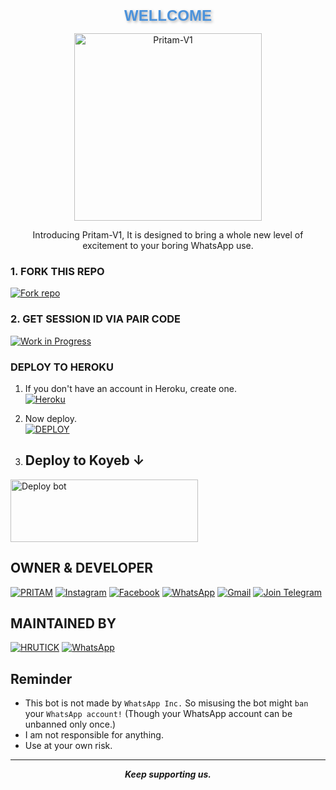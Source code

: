 <p align="center">
  <span style="font-size: 24px; font-weight: bold; color: #4B92DB; font-family: Arial, sans-serif; text-shadow: 2px 2px 4px #aaa;">
    WELLCOME
  </span>
</p>
<p align="center">
  <a href="https://youtu.be/WcA7GZuaN0A">
    <img alt="Pritam-V1" height="300" src="https://graph.org/file/2fa88b776ecdc757e9a43.jpg">
  </a>
</p>

<p align="center">Introducing Pritam-V1, It is designed to bring a whole new level of excitement to your boring WhatsApp use.</p>

<p align="center">
  <a aria-label="Pritam-v1 is free to use" 
    
---

### 1. FORK THIS REPO

<a href='https://github.com/officialpritam07/Pritam-V1/fork' target="_blank"><img alt='Fork repo' src='https://img.shields.io/badge/Fork This Repo-black?style=for-the-badge&logo=git&logoColor=white'/></a>

### 2. GET SESSION ID VIA PAIR CODE

[![Work in Progress](https://img.shields.io/badge/Work%20in%20Progress-Multicolor?style=for-the-badge&logoWidth=20&labelColor=000000&colorA=8B0000&colorB=FFD700)](https://github.com/your-repo)


### DEPLOY TO HEROKU

1. If you don't have an account in Heroku, create one.
    <br>
    <a href='https://signup.heroku.com/' target="_blank"><img alt='Heroku' src='https://img.shields.io/badge/-Create-black?style=for-the-badge&logo=heroku&logoColor=white'/></a>
2. Now deploy.
    <br>
    <a href='https://heroku.com/deploy' target="_blank"><img alt='DEPLOY' src='https://img.shields.io/badge/-DEPLOY-black?style=for-the-badge&logo=heroku&logoColor=white'/></a>



3. ## Deploy to Koyeb ↓

<a href="https://app.koyeb.com/services/deploy/?type=git&repository=github.com%2FPritam-V1%2FPritam-V1&branch=main&name=Pritam-V1&builder=dockerfile&env%5BAUTO_BLOCK=false%5D=&env%5BSESSION_ID%5D=your%20sessionid%20here&env%5BMODE%5D=public&env=%5BAUTO_READ%5D%3Dfalse&env%5BAUTO_STATUS_SEEN%5D=true" target="blank"><img align="center" src="https://i.imgur.com/PNoLtFq.png" width="300" height="100" alt="Deploy bot"/></a>




## OWNER & DEVELOPER

[![PRITAM](https://img.shields.io/badge/-PRITAM-2088FF?style=for-the-badge&logo=github&logoColor=white)](https://github.com/officialpritam07)
[![Instagram](https://img.shields.io/badge/-Instagram-E4405F?style=for-the-badge&logo=instagram&logoColor=white)](https://www.instagram.com/officialpritam.07)
[![Facebook](https://img.shields.io/badge/-Facebook-1877F2?style=for-the-badge&logo=facebook&logoColor=white)](https://www.facebook.com/officialpritam.007)
[![WhatsApp](https://img.shields.io/badge/WhatsApp-25D366?style=for-the-badge&logo=whatsapp&logoColor=white)](https://wa.me/916296678356)
[![Gmail](https://img.shields.io/badge/Gmail-D14836?style=for-the-badge&logo=gmail&logoColor=white)](mailto:officialpritam07@gmail.com)
[![Join Telegram](https://img.shields.io/badge/Telegram-Join%20Chat-brightgreen)](https://t.me/Officialpritam07)

## MAINTAINED BY

[![HRUTICK](https://img.shields.io/badge/HRUTICK-4B92DB?style=for-the-badge&logo=github&logoColor=white)](https://github.com/Rushmaster12)
[![WhatsApp](https://img.shields.io/badge/WhatsApp-25D366?style=for-the-badge&logo=whatsapp&logoColor=white)](https://wa.me/917020728211)

## Reminder

- This bot is not made by `WhatsApp Inc.` So misusing the bot might `ban` your `WhatsApp account!` (Though your WhatsApp account can be unbanned only once.)
- I am not responsible for anything.
- Use at your own risk.

---

<p align="center">
  <strong><em>Keep supporting us.</em>
</p>
